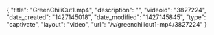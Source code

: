 {
    "title": "GreenChiliCut1.mp4",
    "description": "",
    "videoid": "3827224",
    "date_created": "1427145018",
    "date_modified": "1427145845",
    "type": "captivate",
    "layout": "video",
    "url": "\/v\/greenchilicut1-mp4\/3827224"
}